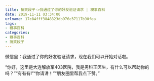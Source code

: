 ```yaml
---
title: 搞笑段子->我通过了你的好友验证请求 | 糗事百科
date: 2019-11-11 03:34:00
urlname: 17c84fff3848823db976e37117b90fea
tags: 
- 糗事百科
categories:
- 糗事百科
- 搞笑段子
---
```

微信里：我通过了你的好友验证请求，现在我们可以开始对话啦。

“你好，这里是大连解放军403医院，我是男科王医生，有什么可以帮助你的吗？”“有有有!”“你请讲！”“朋友圈里帮我点下赞。”


